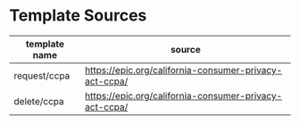 # Template Sources

| template name | source |
| --- | --- |
| request/ccpa | https://epic.org/california-consumer-privacy-act-ccpa/ |
| delete/ccpa | https://epic.org/california-consumer-privacy-act-ccpa/ |
